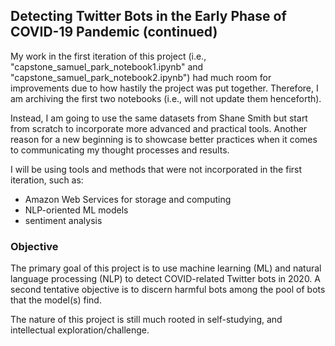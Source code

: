 ## Detecting Twitter Bots in the Early Phase of COVID-19 Pandemic (continued)

My work in the first iteration of this project (i.e., "capstone_samuel_park_notebook1.ipynb" and "capstone_samuel_park_notebook2.ipynb") had much room for improvements due to how hastily the project was put together. Therefore, I am archiving the first two notebooks (i.e., will not update them henceforth).

Instead, I am going to use the same datasets from Shane Smith but start from scratch to incorporate more advanced and practical tools. Another reason for a new beginning is to showcase better practices when it comes to communicating my thought processes and results. 


I will be using tools and methods that were not incorporated in the first iteration, such as:

- Amazon Web Services for storage and computing
- NLP-oriented ML models
- sentiment analysis

### Objective 

The primary goal of this project is to use machine learning (ML) and natural language processing (NLP) to detect COVID-related Twitter bots in 2020. A second tentative objective is to discern harmful bots among the pool of bots that the model(s) find. 

The nature of this project is still much rooted in self-studying, and intellectual exploration/challenge. 
